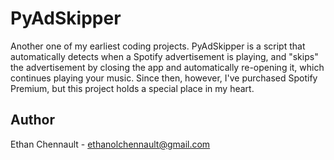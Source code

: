 # PyAdSkipper

Another one of my earliest coding projects. PyAdSkipper is a script that automatically detects when a Spotify advertisement is playing, and "skips" the advertisement by closing the app and automatically re-opening it, which continues playing your music. Since then, however, I've purchased Spotify Premium, but this project holds a special place in my heart.

## Author

Ethan Chennault - <ethanolchennault@gmail.com>
